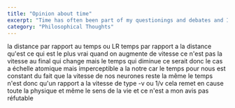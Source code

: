 ```yaml
---
title: "Opinion about time"
excerpt: "Time has often been part of my questionings and debates and I wanted to share my point of view, hoping to spark interesting discussions"
category: "Philosophical Thoughts"
---
```


la distance par rapport au temps ou LR temps par rapport a la distance qu'est ce qui est le plus vrai quand on augmente de vitesse ce n'est pas la vitesse au final qui change mais le temps qui diminue ce serait donc le cas a échelle atomique mais imperceptible a la notre car le temps pour nous est constant du fait que la vitesse de nos neurones reste la même le temps n'est donc qu'un rapport a la vitesse de type -v ou 1/v cela remet en cause toute la physique et même le sens de la vie et ce n'est a mon avis pas réfutable